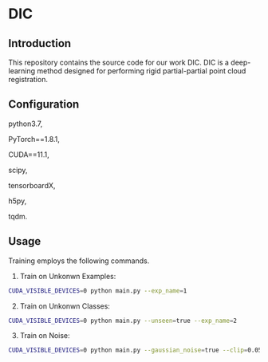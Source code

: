# DIC

## Introduction
This repository contains the source code for our work DIC. DIC is a deep-learning method designed for performing rigid partial-partial point cloud registration. 

## Configuration
python3.7,

PyTorch==1.8.1,

CUDA==11.1,

scipy,

tensorboardX,

h5py,

tqdm.

## Usage
Training employs the following commands. 
1. Train on Unkonwn Examples:
```sh
CUDA_VISIBLE_DEVICES=0 python main.py --exp_name=1
```

2. Train on Unkonwn Classes:
```sh
CUDA_VISIBLE_DEVICES=0 python main.py --unseen=true --exp_name=2
```

3. Train on Noise:
```sh
CUDA_VISIBLE_DEVICES=0 python main.py --gaussian_noise=true --clip=0.05 --exp_name=3 
```
